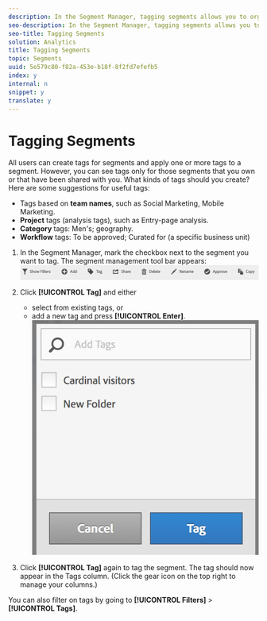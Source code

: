```yaml
---
description: In the Segment Manager, tagging segments allows you to organize them.
seo-description: In the Segment Manager, tagging segments allows you to organize them.
seo-title: Tagging Segments
solution: Analytics
title: Tagging Segments
topic: Segments
uuid: 5e579c80-f82a-453e-b18f-8f2fd7efefb5
index: y
internal: n
snippet: y
translate: y
---
```


# Tagging Segments

All users can create tags for segments and apply one or more tags to a segment. However, you can see tags only for those segments that you own or that have been shared with you. What kinds of tags should you create? Here are some suggestions for useful tags: 
* Tags based on **team names**, such as Social Marketing, Mobile Marketing.
* **Project** tags (analysis tags), such as Entry-page analysis.
* **Category** tags: Men's; geography.
* **Workflow** tags: To be approved; Curated for (a specific business unit)


1. In the Segment Manager, mark the checkbox next to the segment you want to tag. The segment management tool bar appears: ![](assets/segment_mgmt_toolbar.png)

1. Click **[!UICONTROL  Tag]** and either 
    * select from existing tags, or
    * add a new tag and press **[!UICONTROL  Enter]**. ![](assets/tagging_ui.png)


1. Click **[!UICONTROL  Tag]** again to tag the segment.
The tag should now appear in the Tags column. (Click the gear icon on the top right to manage your columns.) 

You can also filter on tags by going to **[!UICONTROL  Filters]** > **[!UICONTROL  Tags]**. 
